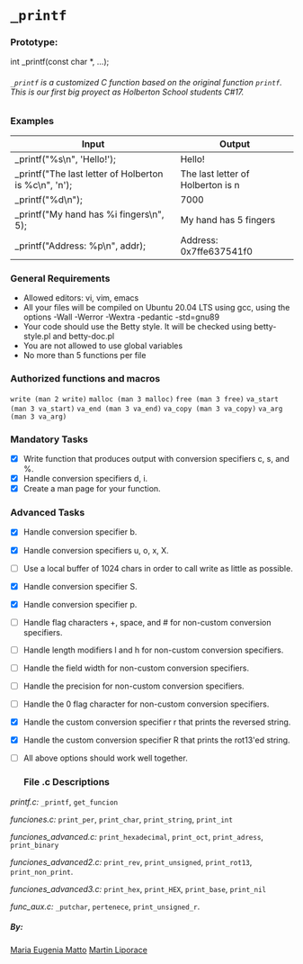 # `_printf`
### Prototype:

int _printf(const char *, ...);

######  `_printf` is a customized C function based on the original function `printf`. This is our first big proyect as Holberton School students C#17.
### Examples



| Input | Output |
| ------ | ------ |
| _printf("%s\n", 'Hello!'); | Hello! |
| _printf("The last letter of Holberton is %c\n", 'n'); | The last letter of Holberton is n|
| _printf("%d\n"); | 7000 |
| _printf("My hand has %i fingers\n", 5); | My hand has 5 fingers |
| _printf("Address: %p\n", addr); | Address: 0x7ffe637541f0 |

### General Requirements

 - Allowed editors: vi, vim, emacs
 - All your files will be compiled on Ubuntu 20.04 LTS using gcc, using the options -Wall -Werror -Wextra -pedantic -std=gnu89
 - Your code should use the Betty style. It will be checked using betty-style.pl and betty-doc.pl
 - You are not allowed to use global variables
 - No more than 5 functions per file
 
### Authorized functions and macros
``write (man 2 write)``
``malloc (man 3 malloc)``
``free (man 3 free)``
``va_start (man 3 va_start)``
``va_end (man 3 va_end)``
``va_copy (man 3 va_copy)``
``va_arg (man 3 va_arg)``

### Mandatory Tasks
- [x] Write function that produces output with conversion specifiers c, s, and %.
- [x] Handle conversion specifiers d, i.
- [x] Create a man page for your function.

### Advanced Tasks
- [x] Handle conversion specifier b.
- [x] Handle conversion specifiers u, o, x, X.
- [ ] Use a local buffer of 1024 chars in order to call write as little as possible.
- [x] Handle conversion specifier S.
- [x] Handle conversion specifier p.
- [ ] Handle flag characters +, space, and # for non-custom conversion specifiers.
- [ ] Handle length modifiers l and h for non-custom conversion specifiers.
- [ ] Handle the field width for non-custom conversion specifiers.
- [ ] Handle the precision for non-custom conversion specifiers.
- [ ] Handle the 0 flag character for non-custom conversion specifiers.
- [x] Handle the custom conversion specifier r that prints the reversed string.
- [x] Handle the custom conversion specifier R that prints the rot13'ed string.
- [ ] All above options should work well together.
 
  ### File .c Descriptions
*printf.c:* `_printf`, `get_funcion`

*funciones.c:* `print_per`, `print_char`, `print_string`, `print_int`

*funciones_advanced.c:* `print_hexadecimal`, `print_oct`, `print_adress`, `print_binary`

*funciones_advanced2.c:* `print_rev`, `print_unsigned`, `print_rot13`, `print_non_print`.

*funciones_advanced3.c:* `print_hex`, `print_HEX`, `print_base`, `print_nil`

*func_aux.c:* `_putchar`, `pertenece`, `print_unsigned_r`.

##### *By:*
[Maria Eugenia Matto](https://www.linkedin.com/in/maria-matto/)
[Martin Liporace](https://www.linkedin.com/in/martin-liporace-es-it-075a80230/)